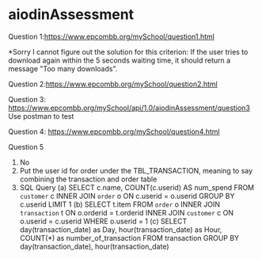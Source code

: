 # aiodinAssessment

Question 1:https://www.epcombb.org/mySchool/question1.html

*Sorry I cannot figure out the solution for this criterion: 
If the user tries to download again within the 5 seconds waiting time, it should return a message "Too many downloads".

Question 2:https://www.epcombb.org/mySchool/question2.html

Question 3: https://www.epcombb.org/mySchool/api/1.0/aiodinAssessment/question3
Use postman to test

Question 4: https://www.epcombb.org/mySchool/question4.html

Question 5
1.	No
2.	Put the user id for order under the TBL_TRANSACTION, meaning to say combining the transaction and order table
3.	SQL Query
(a)	SELECT c.name, COUNT(c.userid) AS num_spend
FROM `customer` c
INNER JOIN `order` o ON c.userid = o.userid
GROUP BY c.userid
LIMIT 1
(b)	SELECT t.item 
FROM `order` o
INNER JOIN `transaction` t ON o.orderid = t.orderid
INNER JOIN `customer` c ON o.userid = c.userid
WHERE o.userid = 1
(c)	SELECT day(transaction_date) as Day, hour(transaction_date) as Hour, COUNT(*) as number_of_transaction
FROM transaction
GROUP BY day(transaction_date), hour(transaction_date)
